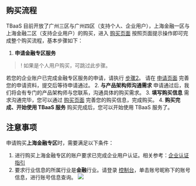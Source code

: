 ## 购买流程

TBaaS 目前开放了广州三区与广州四区（支持个人、企业用户），上海金融一区与上海金融二区（支持企业用户）的购买，进入 [购买页面](https://buy.cloud.tencent.com/tbaas_blockchain) 按照页面提示操作即可完成整个购买流程，基本步骤如下：
1. **申请金融专区服务**
>! 如果是个人用户购买，可跳过此步骤。
>
若您的企业账户已完成金融专区服务的申请，请执行 [步骤2](#step02)。
请在 [申请页面](https://cloud.tencent.com/act/apply/tbaas_sh) 完善您的申请资料，提交后等待申请通过。
2. <span id="step02">**与产品架构师沟通需求**</span>
申请通过后，我们将会有专门的产品架构师与您联系，沟通具体的购买需求。
3. **填写购买信息**
需求沟通完毕，您可以通过 [购买页面](https://buy.cloud.tencent.com/tbaas_blockchain) 完善您的购买信息，完成购买。 
4. **购买完成、开始使用 TBaaS 服务**
购买完成后，您可以开始使用 TBaaS 服务了。

## 注意事项

申请购买**上海金融专区**时，需要满足以下条件：
1. 进行购买上海金融专区的账户要求已完成企业用户认证。相关参考：[企业认证指引](https://cloud.tencent.com/document/product/378/10496)
2. 要求行业信息的所属行业是**金融**行业。请登录 [控制台](https://console.cloud.tencent.com)，单击账号昵称下的账号信息，进行账号信息查询。
   ![](https://main.qcloudimg.com/raw/9a5efe95fa4a3102935793cc3c4348ca.png)
